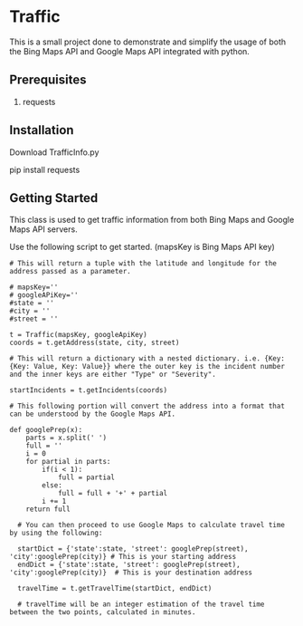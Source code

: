 # Traffic

This is a small project done to demonstrate and simplify the usage of both the Bing Maps API and Google Maps API integrated with python.

## Prerequisites

1. requests

## Installation

Download TrafficInfo.py

pip install requests

## Getting Started

This class is used to get traffic information from both Bing Maps and Google Maps API servers.

Use the following script to get started. (mapsKey is Bing Maps API key)

```
# This will return a tuple with the latitude and longitude for the address passed as a parameter.

# mapsKey=''
# googleAPiKey=''
#state = ''
#city = ''
#street = ''

t = Traffic(mapsKey, googleApiKey)
coords = t.getAddress(state, city, street)

# This will return a dictionary with a nested dictionary. i.e. {Key: {Key: Value, Key: Value}} where the outer key is the incident number and the inner keys are either "Type" or "Severity".

startIncidents = t.getIncidents(coords)

# This following portion will convert the address into a format that can be understood by the Google Maps API.

def googlePrep(x):
	parts = x.split(' ')
	full = ''
	i = 0
	for partial in parts:
		if(i < 1):
			full = partial
		else:
			full = full + '+' + partial
		i += 1
	return full
  
  # You can then proceed to use Google Maps to calculate travel time by using the following:
  
  startDict = {'state':state, 'street': googlePrep(street), 'city':googlePrep(city)} # This is your starting address
  endDict = {'state':state, 'street': googlePrep(street), 'city':googlePrep(city)}  # This is your destination address
  
  travelTime = t.getTravelTime(startDict, endDict)
  
  # travelTime will be an integer estimation of the travel time between the two points, calculated in minutes.
```
